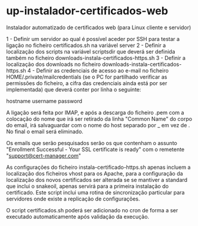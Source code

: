 # up-instalador-certificados-web
Instalador automatizado de certificados web (para Linux cliente e servidor)


1 - Definir um servidor ao qual é possível aceder por SSH para testar a ligação no ficheiro certificados.sh na variável server 
2 - Definir a localização dos scripts na variável scriptsdir que deverá ser definida também no ficheiro downloads-instala-certificados-https.sh
3 - Definir a localização dos downloads no ficheiro downloads-instala-certificados-https.sh
4 - Definir as credenciais de acesso ao e-mail no ficheiro HOME/.private/mailcredentials (se o PC for partilhado verificar as permissões do ficheiro, a cifra das credenciais ainda está por ser implementada) que deverá conter por linha o seguinte:

hostname
username
password

A ligação será feita por IMAP, e após a descarga do ficheiro .pem com a colocação do nome que irá ser retirado da linha "Common Name" do corpo do email, irá salvaguardar com o nome do host separado por _ em vez de .
No final o email será eliminado.

Os emails que serão pesquisados serão os que contenham o assunto "Enrollment Successful - Your SSL certificate is ready" com o remetente "support@cert-manager.com"


As configurações do ficheiro instala-certificado-https.sh apenas incluem a localização dos ficheiros vhost para os Apache, para a configuração da localização dos novos certificados ser alterada se se mantiver a standard que inclui o snakeoil, apenas servirá para a primeira instalação do certificado.
Este script inclui uma rotina de sincronização particular para servidores onde existe a replicação de configurações.

O script certificados.sh poderá ser adicionado no cron de forma a ser executado automaticamente após validação da execução.



